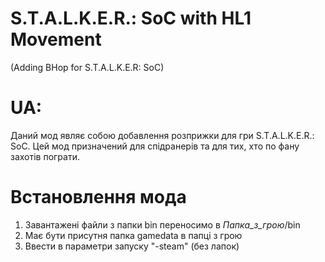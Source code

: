 # S.T.A.L.K.E.R.: SoC with HL1 Movement
(Adding BHop for S.T.A.L.K.E.R: SoC)
# UA:
Даний мод являє собою добавлення розприжки для гри S.T.A.L.K.E.R.: SoC. Цей мод призначений для спідранерів та для тих, хто по фану захотів пограти.
# Встановлення мода
1. Завантажені файли з папки bin переносимо в *Папка_з_грою*/bin
2. Має бути присутня папка gamedata в папці з грою
3. Ввести в параметри запуску "-steam" (без лапок)
